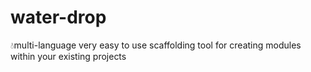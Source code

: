 # water-drop
💧multi-language very easy to use scaffolding tool for creating modules within your existing projects 

